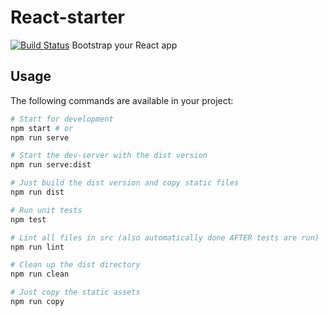 React-starter
===============
[![Build Status](http://img.shields.io/travis/tehkaiyu/react-starter/master.svg?style=flat-square)](https://travis-ci.org/tehkaiyu/react-starter)
Bootstrap your React app

## Usage
The following commands are available in your project:
```bash
# Start for development
npm start # or
npm run serve

# Start the dev-server with the dist version
npm run serve:dist

# Just build the dist version and copy static files
npm run dist

# Run unit tests
npm test

# Lint all files in src (also automatically done AFTER tests are run)
npm run lint

# Clean up the dist directory
npm run clean

# Just copy the static assets
npm run copy
```
